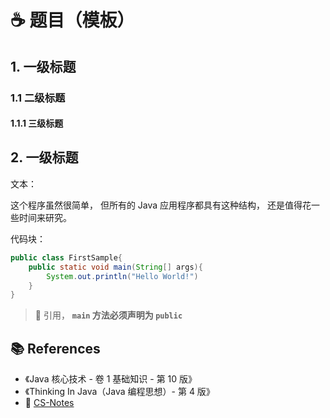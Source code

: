 # ☕ 题目（模板）

## 1.  一级标题

### 1.1  二级标题

#### 1.1.1  三级标题

## 2. 一级标题

文本：

这个程序虽然很简单， 但所有的 Java 应用程序都具有这种结构， 还是值得花一些时间来研究。

代码块：

```java
public class FirstSample{
    public static void main(String[] args){
        System.out.println("Hello World!")
    }
}
```

> 📜 引用， **`main` 方法必须声明为 `public`** 

## 📚 References

- 《Java 核心技术 - 卷 1 基础知识 - 第 10 版》
- 《Thinking In Java（Java 编程思想）- 第 4 版》
- 🐤 [CS-Notes](https://cyc2018.github.io/CS-Notes)


